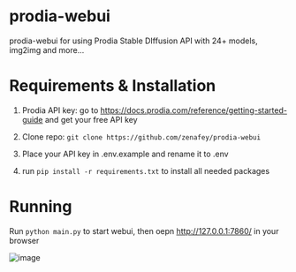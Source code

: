 # prodia-webui
prodia-webui for using Prodia Stable DIffusion API with 24+ models, img2img and more...

# Requirements & Installation

1. Prodia API key: go to https://docs.prodia.com/reference/getting-started-guide and get your free API key

2. Clone repo: `git clone https://github.com/zenafey/prodia-webui`

3. Place your API key in .env.example and rename it to .env

4. run `pip install -r requirements.txt` to install all needed packages

# Running

Run `python main.py` to start webui, then oepn http://127.0.0.1:7860/ in your browser

![image](https://github.com/zenafey/prodia-webui/assets/118455214/ea241515-952a-4325-8833-dd8a69811d3f)


